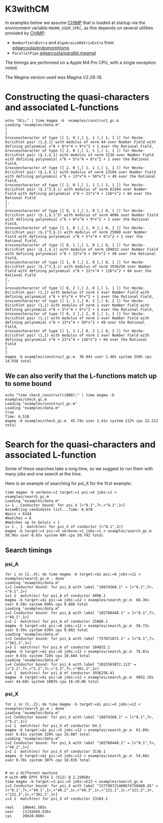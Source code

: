 # K3withCM

In examples below we assume [CHIMP](https://github.com/edgarcosta/CHIMP) that is loaded at startup via the environment variable `MAGMA_USER_SPEC`, 
as this depends on several utilities provided by [CHIMP](https://github.com/edgarcosta/CHIMP):
- `NumberFieldExtra` and `AlgebraizeMatrixExtra` from [edgarcosta/endomorphisms](https://github.com/edgarcosta/endomorphisms/)
- `ParallelPipe` [edgarcosta/parallel.magma](https://github.com/edgarcosta/parallel.magma/))



The timings are performed on a Apple M4 Pro CPU, with a single exception noted.

The Magma version used was Magma V2.28-18.

# Constructing the quasi-characters and associated L-functions

```
echo "GCs;" | time magma -b  examples/construct_gc.m
Loading "examples/data.m"
[
[
Grossencharacter of type [[ 2, 0 ],[ 1, 1 ],[ 1, 1 ]] for Hecke-Dirichlet pair (1,$.1) with modulus of norm 64 over Number Field with defining polynomial x^6 + 6*x^4 + 9*x^2 + 1 over the Rational Field,
Grossencharacter of type [[ 2, 0 ],[ 1, 1 ],[ 1, 1 ]] for Hecke-Dirichlet pair ($.1,$.1) with modulus of norm 3136 over Number Field with defining polynomial x^6 + 5*x^4 + 6*x^2 + 1 over the Rational Field,
Grossencharacter of type [[ 2, 0 ],[ 1, 1 ],[ 1, 1 ]] for Hecke-Dirichlet pair ($.1,$.1) with modulus of norm 23104 over Number Field with defining polynomial x^6 + 13*x^4 + 50*x^2 + 49 over the Rational Field,
Grossencharacter of type [[ 2, 0 ],[ 1, 1 ],[ 1, 1 ]] for Hecke-Dirichlet pair ($.1^3,$.1) with modulus of norm 61504 over Number Field with defining polynomial x^6 + 21*x^4 + 116*x^2 + 64 over the Rational Field
],
[
Grossencharacter of type [[ 0, 1 ],[ 1, 0 ],[ 0, 1 ]] for Hecke-Dirichlet pair ($.1,$.1^3) with modulus of norm 4096 over Number Field with defining polynomial x^6 + 6*x^4 + 9*x^2 + 1 over the Rational Field,
Grossencharacter of type [[ 1, 0 ],[ 1, 0 ],[ 0, 1 ]] for Hecke-Dirichlet pair ($.1^3,$.1) with modulus of norm 25088 over Number Field with defining polynomial x^6 + 5*x^4 + 6*x^2 + 1 over the Rational Field,
Grossencharacter of type [[ 0, 1 ],[ 1, 0 ],[ 0, 1 ]] for Hecke-Dirichlet pair ($.1,$.1) with modulus of norm 184832 over Number Field with defining polynomial x^6 + 13*x^4 + 50*x^2 + 49 over the Rational Field,
Grossencharacter of type [[ 1, 0 ],[ 1, 0 ],[ 0, 1 ]] for Hecke-Dirichlet pair ($.1^3,$.1) with modulus of norm 3936256 over Number Field with defining polynomial x^6 + 21*x^4 + 116*x^2 + 64 over the Rational Field
],
[
Grossencharacter of type [[ 0, 2 ],[ 2, 0 ],[ 1, 1 ]] for Hecke-Dirichlet pair (1,1) with modulus of norm 1 over Number Field with defining polynomial x^6 + 6*x^4 + 9*x^2 + 1 over the Rational Field,
Grossencharacter of type [[ 1, 1 ],[ 0, 2 ],[ 0, 2 ]] for Hecke-Dirichlet pair (1,1) with modulus of norm 1 over Number Field with defining polynomial x^6 + 5*x^4 + 6*x^2 + 1 over the Rational Field,
Grossencharacter of type [[ 0, 2 ],[ 2, 0 ],[ 1, 1 ]] for Hecke-Dirichlet pair (1,1) with modulus of norm 1 over Number Field with defining polynomial x^6 + 13*x^4 + 50*x^2 + 49 over the Rational Field,
Grossencharacter of type [[ 1, 1 ],[ 0, 2 ],[ 0, 2 ]] for Hecke-Dirichlet pair (1,1) with modulus of norm 1 over Number Field with defining polynomial x^6 + 21*x^4 + 116*x^2 + 64 over the Rational Field
]
]
magma -b examples/construct_gc.m  36.04s user 1.40s system 250% cpu 14.938 total
```

## We can also verify that the L-functions match up to some bound
```
echo "time check_construct(1000);" | time magma -b  examples/check_gc.m
Loading "examples/construct_gc.m"
Loading "examples/data.m"
true
Time: 6.510
magma -b examples/check_gc.m  45.74s user 1.41s system 212% cpu 22.212 total
```


# Search for the quasi-characters and associated L-function


Some of these searches take a long time, so we suggest to run them with many jobs and one search at the time.

Here is an example of searching for psi_X for the first example:

```
time magma -b verbose:=2 target:=1 psi:=X jobs:=1 < examples/search_gc.m
Loading "examples/data.m"
i= 1 , Conductor bound: for psi_X [<"8.1",7>,<"9.1",1>]
Assembling candidates list...Time: 6.670
#psis = 6144
#matches = 6
#matches up to Galois = 1
i= 1 , 1  match(es) for psi_X of conductor [<"8.1",2>]
magma -b target:=1 psi:=X verbose:=1 jobs:=1 < examples/search_gc.m  50.06s user 0.65s system 99% cpu 50.742 total
```



## Search timings

### psi_A

```
for i in {1..4}; do time magma -b target:=$i psi:=A jobs:=12 < examples/search_gc.m ; done
Loading "examples/data.m"
i=1 Conductor bound: for psi_A with label "18874368.1" = [<"8.1",7>,<"9.1",1>]
i=1 1  match(es) for psi_A of conductor 4096.1
magma -b target:=$i psi:=A jobs:=12 < examples/search_gc.m  68.36s user 0.50s system 696% cpu 9.886 total
Loading "examples/data.m"
i=2 Conductor bound: for psi_A with label "102760448.1" = [<"8.1",7>,<"49.1",1>]
i=2 1  match(es) for psi_A of conductor 25088.1
magma -b target:=$i psi:=A jobs:=12 < examples/search_gc.m  56.72s user 0.59s system 636% cpu 9.002 total
Loading "examples/data.m"
i=3 Conductor bound: for psi_A with label "757071872.1" = [<"8.1",7>,<"361.1",1>]
i=3 1  match(es) for psi_A of conductor 184832.1
magma -b target:=$i psi:=A jobs:=12 < examples/search_gc.m  76.81s user 0.63s system 724% cpu 10.684 total
Loading "examples/data.m"
i=4 Conductor bound: for psi_A with label "2015363072.113" = [<"2.1",7>,<"2.2",7>,<"2.3",7>,<"961.1",1>]
i=4 1  match(es) for psi_A of conductor 3936256.41
magma -b target:=$i psi:=A jobs:=12 < examples/search_gc.m  9692.18s user 44.60s system 1003% cpu 16:10.06 total
```



### psi_X


```
for i in {1..2}; do time magma -b target:=$i psi:=X jobs:=12 < examples/search_gc.m ; done
Loading "examples/data.m"
i=1 Conductor bound: for psi_X with label "18874368.1" = [<"8.1",7>,<"9.1",1>]
i=1 1  match(es) for psi_X of conductor 64.1
magma -b target:=$i psi:=X jobs:=12 < examples/search_gc.m  61.89s user 0.81s system 328% cpu 19.087 total
Loading "examples/data.m"
i=2 Conductor bound: for psi_X with label "102760448.1" = [<"8.1",7>,<"49.1",1>]
i=2 1  match(es) for psi_X of conductor 3136.1
magma -b target:=$i psi:=X jobs:=12 < examples/search_gc.m  54.66s user 0.78s system 307% cpu 18.035 total


# on a different machine
# with AMD EPYC 9754 1 (512) @ 2.250GHz
time magma -b target:=3 psi:=X jobs:=512 < examples/search_gc.m
i=3 Conductor bound: for psi_X with label "157790721460674756608.45" = [<"8.1",7>,<"49.1",1>,<"49.2",1>,<"49.3",1>,<"121.1",1>,<"121.2",1>,<"121.3",1>,<"361.1",1>]
i=3 1  match(es) for psi_X of conductor 23104.1

real    106m41.505s
user    11142m56.536s
sys     28m10.660s
```
